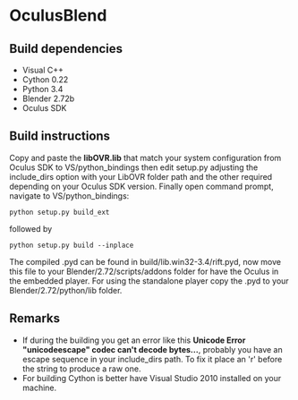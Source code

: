 OculusBlend
===========

Build dependencies
---
* Visual C++
* Cython 0.22
* Python 3.4
* Blender 2.72b
* Oculus SDK

Build instructions
----
Copy and paste the **libOVR.lib** that match your system configuration from Oculus SDK to VS/python_bindings then edit setup.py adjusting the include_dirs option with your LibOVR folder path and the other required depending on your Oculus SDK version. Finally open command prompt, navigate to VS/python_bindings:

`python setup.py build_ext`

followed by

`python setup.py build --inplace`

The compiled .pyd can be found in build/lib.win32-3.4/rift.pyd, now move this file to your Blender/2.72/scripts/addons folder for have the Oculus in the embedded player. For using the standalone player copy the .pyd to your Blender/2.72/python/lib folder.

Remarks
----
* If during the building you get an error like this **Unicode Error "unicodeescape" codec can't decode bytes...**, probably you have an escape sequence in your include_dirs path. To fix it place an 'r' before the string to produce a raw one.
* For building Cython is better have Visual Studio 2010 installed on your machine.
